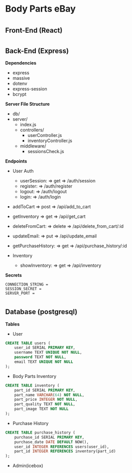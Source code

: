 # Body Parts eBay

#
## Front-End (React)

#
## Back-End (Express)

**Dependencies**
- express
- massive
- dotenv
- express-session
- bcrypt

**Server File Structure**
- db/
- server/
    - index.js
    - controllers/
        - userController.js
        - inventoryController.js
    - middleware/
        - sessionsCheck.js

**Endpoints**
- User Auth
    - userSession: => get => /auth/session
    - register: => /auth/register
    - logout: => /auth/logout
    - login: => /auth/login

- addToCart => post => /api/add_to_cart
- getInventory => get => /api/get_cart
- deleteFromCart: => delete => /api/delete_from_cart/:id
- updateEmail: => put => /api/update_email
- getPurchaseHistory: => get => /api/purchase_history/:id

- Inventory
    - showInventory: => get => /api/inventory

**Secrets**
```text
CONNECTION_STRING = 
SESSION_SECRET = 
SERVER_PORT =
```

#
## Database (postgresql)

**Tables**
- User
```sql
CREATE TABLE users (
    user_id SERIAL PRIMARY KEY,
    username TEXT UNIQUE NOT NULL,
    password TEXT NOT NULL,
    email TEXT UNIQUE NOT NULL
);
```
- Body Parts Inventory
```sql
CREATE TABLE inventory (
    part_id SERIAL PRIMARY KEY,
    part_name VARCHAR(64) NOT NULL,
    part_price INTEGER NOT NULL,
    part_quality TEXT NOT NULL,
    part_image TEXT NOT NULL
);
```
- Purchase History
```sql
CREATE TABLE purchase_history (
    purchase_id SERIAL PRIMARY KEY,
    purchase_date DATE DEFAULT NOW(),
    user_id INTEGER REFERENCES users(user_id),
    part_id INTEGER REFERENCES inventory(part_id)
);
```
- Admin(icebox)

#